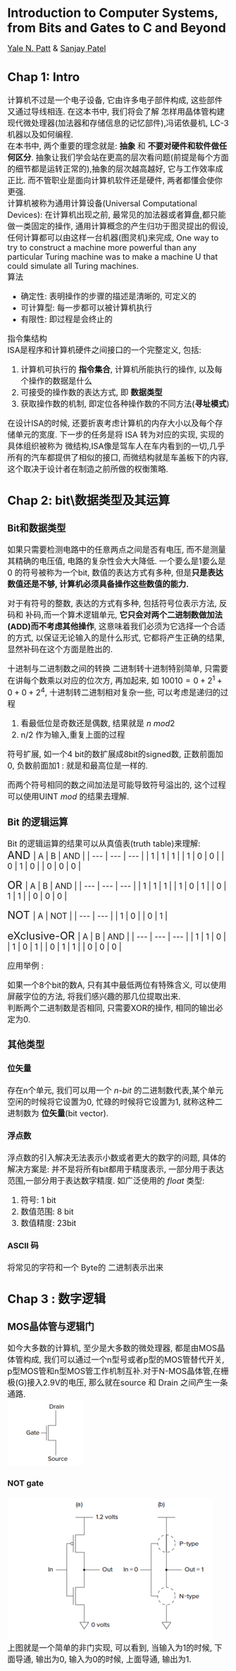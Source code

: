 # Introduction to Computer Systems, from Bits and Gates to C and Beyond
<font size = 4>[Yale N. Patt](http://users.ece.utexas.edu/~patt/) & [Sanjay Patel](https://ece.illinois.edu/about/directory/faculty/sjp) <font>

## Chap 1: Intro
计算机不过是一个电子设备, 它由许多电子部件构成, 这些部件又通过导线相连. 在这本书中, 我们将会了解 怎样用晶体管构建现代微处理器(加法器和存储信息的记忆部件),冯诺依曼机, LC-3机器以及如何编程.<br>
在本书中, 两个重要的理念就是: **抽象** 和 **不要对硬件和软件做任何区分**. 抽象让我们学会站在更高的层次看问题(前提是每个方面的细节都是运转正常的),抽象的层次越高越好, 它与工作效率成正比. 而不管职业是面向计算机软件还是硬件, 两者都懂会使你更强.<br>
计算机被称为通用计算设备(Universal Computational Devices): 在计算机出现之前, 最常见的加法器或者算盘,都只能做一类固定的操作, 通用计算概念的产生归功于图灵提出的假设, 任何计算都可以由这样一台机器(图灵机)来完成, One way to try to construct a machine more powerful than any particular Turing machine was to make a machine U that could simulate all Turing machines.<br>
<font size = 4> 算法 </font><br>
* 确定性: 表明操作的步骤的描述是清晰的, 可定义的
* 可计算型:  每一步都可以被计算机执行
* 有限性: 即过程是会终止的

<font  size = 4> 指令集结构</font> <br>
ISA是程序和计算机硬件之间接口的一个完整定义, 包括:
1. 计算机可执行的 **指令集合**, 计算机所能执行的操作, 以及每个操作的数据是什么
2. 可接受的操作数的表达方式, 即 **数据类型**
3. 获取操作数的机制, 即定位各种操作数的不同方法(**寻址模式**)

在设计ISA的时候, 还要折衷考虑计算机的内存大小以及每个存储单元的宽度. 下一步的任务是将 ISA 转为对应的实现, 实现的具体组织被称为 微结构,ISA像是驾车人在车内看到的一切,几乎所有的汽车都提供了相似的接口, 而微结构就是车盖板下的内容,这个取决于设计者在制造之前所做的权衡策略.<br>

## Chap 2: bit\数据类型及其运算
### Bit和数据类型
如果只需要检测电路中的任意两点之间是否有电压, 而不是测量其精确的电压值, 电路的复杂性会大大降低. 一个要么是1要么是0 的符号被称为一个bit, 数值的表达方式有多种, 但是**只是表达数值还是不够, 计算机必须具备操作这些数值的能力.** <br>

对于有符号的整数, 表达的方式有多种, 包括符号位表示方法, 反码和 补码,而一个算术逻辑单元, **它只会对两个二进制数做加法(ADD)而不考虑其他操作**, 这意味着我们必须为它选择一个合适的方式, 以保证无论输入的是什么形式, 它都将产生正确的结果, 显然补码在这个方面是胜出的. <br>

<font size=4> 十进制与二进制数之间的转换</font>
二进制转十进制特别简单, 只需要在讲每个数乘以对应的位次方, 再加起来, 如 $10010 = 0 + 2^1 + 0 + 0 + 2^4$, 十进制转二进制相对复杂一些, 可以考虑是递归的过程
1. 看最低位是奇数还是偶数, 结果就是 $n\ mod 2$
2. n/2 作为输入,重复上面的过程

符号扩展, 如一个4 bit的数扩展成8bit的signed数, 正数前面加0, 负数前面加1 : 就是和最高位是一样的.<br>

而两个符号相同的数之间加法是可能导致符号溢出的, 这个过程可以使用UINT _mod_ 的结果去理解.

### Bit 的逻辑运算
Bit 的逻辑运算的结果可以从真值表(truth table)来理解:<br>
<font size=5 > AND </font>
|  A  |  B  | AND |
| --- | --- | --- |
|  1  |  1  |  1  |
|  1  |  0  |  0  |
|  0  |  1  |  0  |
|  0  |  0  |  0  |

<font size=5 > OR </font>
|  A  |  B  | AND |
| --- | --- | --- |
|  1  |  1  |  1  |
|  1  |  0  |  1  |
|  0  |  1  |  1  |
|  0  |  0  |  0  |

<font size=5> NOT </font>
|  A  | NOT |
| --- | --- |
|  1  |  0  |
|  0  |  1  |

<font size=5 > eXclusive-OR </font>
|  A  |  B  | AND |
| --- | --- | --- |
|  1  |  1  |  0  |
|  1  |  0  |  1  |
|  0  |  1  |  1  |
|  0  |  0  |  0  |

应用举例 :<br>

如果一个8个bit的数A, 只有其中最低两位有特殊含义, 可以使用屏蔽字位的方法, 将我们感兴趣的那几位提取出来. <br>
判断两个二进制数是否相同, 只需要XOR的操作, 相同的输出必定为0.

### 其他类型
#### 位矢量
存在n个单元, 我们可以用一个 _n-bit_ 的二进制数代表,某个单元空闲的时候将它设置为0, 忙碌的时候将它设置为1, 就称这种二进制数为 **位矢量**(bit vector).
#### 浮点数
浮点数的引入解决无法表示小数或者更大的数字的问题, 具体的解决方案是: 并不是将所有bit都用于精度表示, 一部分用于表达范围,一部分用于表达数字精度. 如广泛使用的 _float_ 类型:
1. 符号: 1 bit
2. 数值范围: 8 bit
3. 数值精度: 23bit

#### ASCII 码
将常见的字符和一个 Byte的 二进制表示出来

## Chap 3 : 数字逻辑

### MOS晶体管与逻辑门
如今大多数的计算机, 至少是大多数的微处理器, 都是由MOS晶体管构成, 我们可以通过一个n型号或者p型的MOS管替代开关, p型MOS管和n型MOS管工作机制互补.对于N-MOS晶体管,在栅极(G)接入2.9V的电压, 那么就在source 和 Drain 之间产生一条通路.<br>
![hehe](figure/Patt3.1.png)<br>
#### NOT gate
![not gate](figure/Patt3.2.png)<br>
上图就是一个简单的非门实现, 可以看到, 当输入为1的时候, 下面导通, 输出为0, 输入为0的时候, 上面导通, 输出为1.